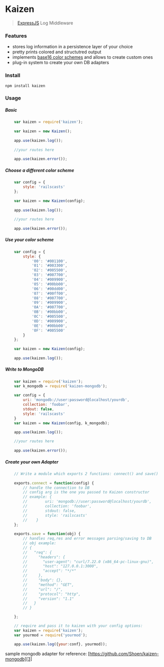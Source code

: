 # Kaizen

> [ExpressJS][1] Log Middleware

### Features

 - stores log information in a persistence layer of your choice
 - pretty prints colored and structutred output
 - implements [base16 color schemes][2] and allows to create custom ones
 - plug-in system to create your own DB adapters

### Install

    npm install kaizen
    
### Usage
##### Basic
```javascript
    var kaizen = require('kaizen');
    
    var kaizen = new Kaizen();
    
    app.use(kaizen.log());
    
    //your routes here
    
    app.use(kaizen.error());
```    
##### Choose a different color scheme
```javascript
    var config = {
        style: 'railscasts'
    };
    
    var kaizen = new Kaizen(config);
    
    app.use(kaizen.log());
    
    //your routes here
    
    app.use(kaizen.error());
```    
##### Use your color scheme
```javascript    
    var config = {
        style: {
            '00': '#001100',
            '01': '#003300',
            '02': '#005500',
            '03': '#007700',
            '04': '#009900',
            '05': '#00bb00',
            '06': '#00dd00',
            '07': '#00ff00',
            '08': '#007700',
            '09': '#009900',
            '0A': '#007700',
            '0B': '#00bb00',
            '0C': '#005500',
            '0D': '#009900',
            '0E': '#00bb00',
            '0F': '#005500'
        }
    };
    
    var kaizen = new Kaizen(config);
    
    app.use(kaizen.log());
```    
    
##### Write to MongoDB
```javascript    
    var kaizen = require('kaizen');
    var k_mongodb = require('kaizen-mongodb');
    
    var config = {
        uri: 'mongodb://user:password@localhost/yourdb',
        collection: 'foobar',
        stdout: false,
        style: 'railscasts'
    }
    var kaizen = new Kaizen(config, k_mongodb);

    app.use(kaizen.log());
    
    //your routes here
    
    app.use(kaizen.error());
```    
##### Create your own Adapter
```javascript
    // Write a module which exports 2 functions: connect() and save() 
    
    exports.connect = function(config) {
        // handle the connection to DB
        // config arg is the one you passed to Kaizen constructor
        // example: {
        //        uri: 'mongodb://user:password@localhost/yourdb',
        //        collection: 'foobar',
        //        stdout: false,
        //        style: 'railscasts'
        //    }
    };
    
    exports.save = function(obj) {
        // handles req,res and error messages parsing/saving to DB
        // obj example:
        // {
        //   "req": {
        //     "headers": {
        //       "user-agent": "curl/7.22.0 (x86_64-pc-linux-gnu)",
        //       "host": "127.0.0.1:3000",
        //       "accept": "*/*"
        //     },
        //     "body": {},
        //     "method": "GET",
        //     "url": "/",
        //     "protocol": "http",
        //     "version": "1.1"
        //   }
        // }

    };

    // require and pass it to kaizen with your config options:
    var kaizen = require('kaizen');
    var yourmod = require('yourmod');

    app.use(kaizen.log({your:conf}, yourmod));
```    
sample mongodb adapter for reference: [https://github.com/Shoen/kaizen-mongodb][3]


  [1]: http://expressjs.com
  [2]: http://chriskempson.github.io/base16/
  [3]: https://github/Shoen/kaizen-mongodb